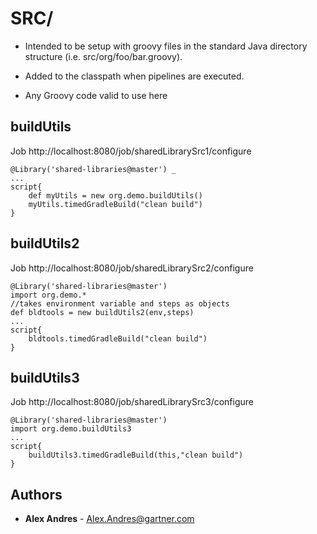 # SRC/
- Intended to be setup with groovy files in the standard Java
directory structure (i.e. src/org/foo/bar.groovy).

- Added to the classpath when pipelines are executed.

- Any Groovy code valid to use here

## buildUtils
Job http://localhost:8080/job/sharedLibrarySrc1/configure
```
@Library('shared-libraries@master') _
...
script{
    def myUtils = new org.demo.buildUtils()
    myUtils.timedGradleBuild("clean build")
}
```

## buildUtils2
Job http://localhost:8080/job/sharedLibrarySrc2/configure
```
@Library('shared-libraries@master') 
import org.demo.*
//takes environment variable and steps as objects
def bldtools = new buildUtils2(env,steps)
...
script{
    bldtools.timedGradleBuild("clean build")
}
```

## buildUtils3
Job http://localhost:8080/job/sharedLibrarySrc3/configure
```
@Library('shared-libraries@master') 
import org.demo.buildUtils3
...
script{
    buildUtils3.timedGradleBuild(this,"clean build")
}
```

## Authors
* **Alex Andres**  - [Alex.Andres@gartner.com](alex.andres@gartner.com)
